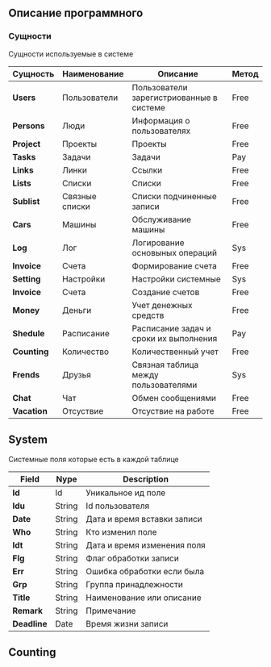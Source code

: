 ## Описание программного 

### Сущности
Сущности используемые в системе

|Сущность|Наименование|Описание|Метод
|----|----|----|---|
|**Users**|Пользователи|Пользователи зарегистриованные в системе|Free
|**Persons**|Люди|Информация о пользователях|Free
|**Project**|Проекты|Проекты|Free
|**Tasks**|Задачи|Задачи|Pay 
|**Links**|Линки|Ссылки|Free
|**Lists**|Списки|Списки|Free
|**Sublist**|Связные списки|Списки подчиненные записи|Free
|**Cars**|Машины|Обслуживание машины|Free
|**Log**|Лог|Логирование основыных операций|Sys
|**Invoice**|Счета|Формирование счета|Free
|**Setting**|Настройки|Настройки системные|Sys
|**Invoice**|Счета|Создание счетов|Free
|**Money**|Деньги|Учет денежных средств|Free
|**Shedule**|Расписание|Расписание задач и сроки их выполнения|Pay
|**Counting**|Количество|Количественный учет|Free
|**Frends**|Друзья|Связная таблица между пользователями|Sys
|**Chat**|Чат|Обмен сообщениями|Free
|**Vacation**|Отсуствие|Отсуствие на работе|Free

## System
Системные поля которые есть в каждой таблице

|Field|Nype|Description
|----|----|----
|**Id**|Id|Уникальное ид поле
|**Idu**|String|Id пользователя
|**Date**|String|Дата и время вставки записи
|**Who**|String|Кто изменил поле
|**Idt**|String|Дата и время изменения поля
|**Flg**|String|Флаг обработки записи 
|**Err**|String|Ошибка обработки если была
|**Grp**|String|Группа принадлежности
|**Title**|String|Наименование или описание
|**Remark**|String|Примечание
|**Deadline**|Date|Время жизни записи



## Counting

